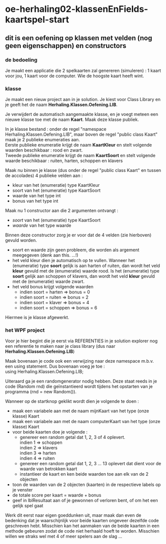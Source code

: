 # oe-herhaling02-klassenEnFields-kaartspel-start
## dit is een oefening op klassen met velden (nog geen eigenschappen) en constructors

### de bedoeling

Je maakt een applicatie die 2 spelkaarten zal genereren (simuleren) : 1 kaart voor jou, 1 kaart voor de computer.  Wie de hoogste kaart heeft wint.

### klasse

Je maakt een nieuw project aan in je solution.  Je kiest voor Class Library en je geeft het de naam **Herhaling.Klassen.Oefening.LIB**.

Je verwijdert de automatisch aangemaakte klasse, en je voegt meteen een nieuwe klasse toe met de naam **Kaart**.  Maak deze klasse publiek.

In je klasse bestand : onder de regel "namespace Herhaling.Klassen.Oefening.LIB", maar boven de regel "public class Kaart" maak je 2 publieke enumeraties aan.  
Eerste publieke enumeratie krijgt de naam **KaartKleur** en stelt volgende waarden beschikbaar : rood en zwart.  
Tweede publieke enumeratie krijgt de naam **KaartSoort** en stelt volgende waarde beschikbaar : ruiten, harten, schoppen en klavers

Maak nu binnen je klasse (dus onder de regel "public class Kaart" en tussen de accolades) 4 publieke velden aan :  
* kleur van het (enumeratie) type KaartKleur
* soort van het (enumeratie) type KaartSoort
* waarde van het type int
* bonus van het type int

Maak nu 1 constructor aan die 2 argumenten ontvangt : 
* *soort* van het (enumeratie) type KaartSoort
* *waarde* van het type waarde

Binnen deze constructor zorg je er voor dat de 4 velden (zie hierboven) gevuld worden.
* soort en waarde zijn geen probleem, die worden als argement meegegeven (denk aan this. ...!)
* het veld kleur dien je automatisch op te vullen.  Wanneer het (enumeratie) type **soort** gelijk is aan harten of ruiten, dan wordt het veld **kleur** gevuld met de (enumeratie) waarde rood.  Is het (enumeratie) type **soort** gelijk aan schoppen of klavers, dan wordt het veld **kleur** gevuld met de (enumeratie) waarde zwart.
* het veld bonus krijgt volgende waarden
  * indien soort = harten => bonus = 0
  * indien soort = ruiten => bonus = 2
  * indien soort = klaver => bonus = 4
  * indien soort = schoppen => bonus = 6

Hiermee is je klasse afgewerkt.

### het WPF project

Voor je hier begint die je eerst via REFERENTIES in je solution explorer nog een referentie te maken naar je class library (dus naar **Herhaling.Klassen.Oefening.LIB**)  

Maak bovenaan je code ook een verwijzing naar deze namespace m.b.v. een using statement.  Dus bovenaan voeg je toe :  
using Herhaling.Klassen.Oefening.LIB;

Uiteraard ga je een randomgenerator nodig hebben.  Deze staat reeds in je code (Random rnd) die geïnstantieerd wordt tijdens het opstarten van je programma (rnd = new Random()).

Wanneer op de startknop geklikt wordt dien je volgende te doen : 
* maak een variabele aan met de naam mijnKaart van het type (onze klasse) Kaart
* maak een variabele aan met de naam computerKaart van het type (onze klasse) Kaart
* voor beide kaarten doe je volgende : 
  * genereer een random getal dat 1, 2, 3 of 4 oplevert.  
indien 1 => schoppen  
indien 2 => klavers  
indien 3 => harten  
indien 4 => ruiten  
  * genereer een random getal dat 1, 2, 3 ... 13 oplevert dat dient voor de waarde van betrokken kaart
  * instantieer de kaart en ken beide waarden toe aan elk van de 2 objecten
* toon de waarden van de 2 objecten (kaarten) in de respectieve labels op je venster
* de totale score per kaart = waarde + bonus
* geef in lblResultaat aan of je gewonnen of verloren bent, of om het een gelijk spel gaat

Werk dit eerst naar eigen goeddunken uit, maar maak dan even de bedenking dat je waarschijnlijk voor beide kaarten ongeveer dezelfde code geschreven hebt.  Misschien kan het aanmaken van de beide kaarten in een methode gebeuren zodat de code niet herhaald hoeft te worden.  Misschien willen we straks wel met 4 of meer spelers aan de slag ...
